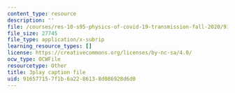 ```yaml
---
content_type: resource
description: ''
file: /courses/res-10-s95-physics-of-covid-19-transmission-fall-2020/916577157f1b6a2286138d086928d6d0_6sXqF5pz0bs.srt
file_size: 27745
file_type: application/x-subrip
learning_resource_types: []
license: https://creativecommons.org/licenses/by-nc-sa/4.0/
ocw_type: OCWFile
resourcetype: Other
title: 3play caption file
uid: 91657715-7f1b-6a22-8613-8d086928d6d0
---
```

